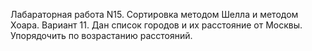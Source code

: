 Лабараторная работа N15.
Сортировка методом Шелла и методом Хоара.
Вариант 11.
Дан список городов и их расстояние от Москвы. Упорядочить по возрастанию расстояний.
